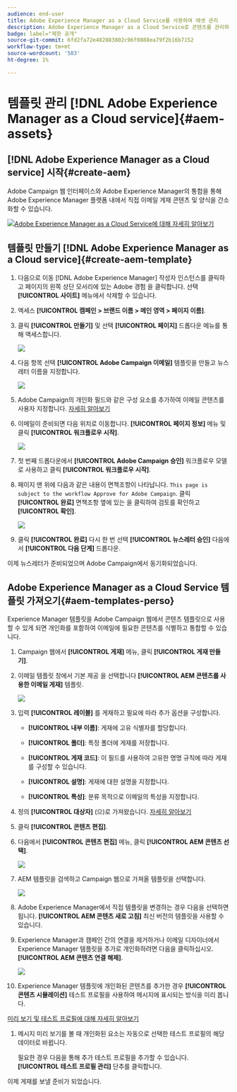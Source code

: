 ```yaml
---
audience: end-user
title: Adobe Experience Manager as a Cloud Service를 사용하여 에셋 관리
description: Adobe Experience Manager as a Cloud Service로 콘텐츠를 관리하는 방법 알아보기
badge: label="제한 공개"
source-git-commit: 6fd2fa72e482883802c96f0888ea79f2b16b7152
workflow-type: tm+mt
source-wordcount: '503'
ht-degree: 1%

---
```


# 템플릿 관리 [!DNL Adobe Experience Manager as a Cloud service]{#aem-assets}

## [!DNL Adobe Experience Manager as a Cloud service] 시작{#create-aem}

Adobe Campaign 웹 인터페이스와 Adobe Experience Manager의 통합을 통해 Adobe Experience Manager 플랫폼 내에서 직접 이메일 게재 콘텐츠 및 양식을 간소화할 수 있습니다.

![](assets/do-not-localize/book.png)[Adobe Experience Manager as a Cloud Service에 대해 자세히 알아보기](https://experienceleague.adobe.com/docs/experience-manager-cloud-service/content/sites/authoring/getting-started/quick-start.html?lang=en)

## 템플릿 만들기 [!DNL Adobe Experience Manager as a Cloud service]{#create-aem-template}

1. 다음으로 이동 [!DNL Adobe Experience Manager] 작성자 인스턴스를 클릭하고 페이지의 왼쪽 상단 모서리에 있는 Adobe 경험 을 클릭합니다. 선택 **[!UICONTROL 사이트]** 메뉴에서 삭제할 수 있습니다.

1. 액세스 **[!UICONTROL 캠페인 > 브랜드 이름 > 메인 영역 > 페이지 이름]**.

1. 클릭 **[!UICONTROL 만들기]** 및 선택 **[!UICONTROL 페이지]** 드롭다운 메뉴를 통해 액세스합니다.

   ![](assets/aem_1.png)

1. 다음 항목 선택 **[!UICONTROL Adobe Campaign 이메일]** 템플릿을 만들고 뉴스레터 이름을 지정합니다.

   ![](assets/aem_2.png)

1. Adobe Campaign의 개인화 필드와 같은 구성 요소를 추가하여 이메일 콘텐츠를 사용자 지정합니다. [자세히 알아보기](https://experienceleague.adobe.com/docs/experience-manager-65/content/sites/authoring/aem-adobe-campaign/campaign.html?lang=en#editing-email-content)

1. 이메일이 준비되면 다음 위치로 이동합니다. **[!UICONTROL 페이지 정보]** 메뉴 및 클릭 **[!UICONTROL 워크플로우 시작]**.

   ![](assets/aem_3.png)

1. 첫 번째 드롭다운에서 **[!UICONTROL Adobe Campaign 승인]** 워크플로우 모델로 사용하고 클릭 **[!UICONTROL 워크플로우 시작]**.

1. 페이지 맨 위에 다음과 같은 내용이 면책조항이 나타납니다. `This page is subject to the workflow Approve for Adobe Campaign`. 클릭 **[!UICONTROL 완료]** 면책조항 옆에 있는 을 클릭하여 검토를 확인하고 **[!UICONTROL 확인]**.

   ![](assets/aem_4.png)

1. 클릭 **[!UICONTROL 완료]** 다시 한 번 선택 **[!UICONTROL 뉴스레터 승인]** 다음에서 **[!UICONTROL 다음 단계]** 드롭다운.

이제 뉴스레터가 준비되었으며 Adobe Campaign에서 동기화되었습니다.

## Adobe Experience Manager as a Cloud Service 템플릿 가져오기{#aem-templates-perso}

Experience Manager 템플릿을 Adobe Campaign 웹에서 콘텐츠 템플릿으로 사용할 수 있게 되면 개인화를 포함하여 이메일에 필요한 콘텐츠를 식별하고 통합할 수 있습니다.

1. Campaign 웹에서 **[!UICONTROL 게재]** 메뉴, 클릭 **[!UICONTROL 게재 만들기]**.

1. 이메일 템플릿 창에서 기본 제공 을 선택합니다 **[!UICONTROL AEM 콘텐츠를 사용한 이메일 게재]** 템플릿.

   ![](assets/aem_5.png)

1. 입력 **[!UICONTROL 레이블]** 를 게재하고 필요에 따라 추가 옵션을 구성합니다.

   * **[!UICONTROL 내부 이름]**: 게재에 고유 식별자를 할당합니다.

   * **[!UICONTROL 폴더]**: 특정 폴더에 게재를 저장합니다.

   * **[!UICONTROL 게재 코드]**: 이 필드를 사용하여 고유한 명명 규칙에 따라 게재를 구성할 수 있습니다.

   * **[!UICONTROL 설명]**: 게재에 대한 설명을 지정합니다.

   * **[!UICONTROL 특성]**: 분류 목적으로 이메일의 특성을 지정합니다.

1. 정의 **[!UICONTROL 대상자]** (으)로 가져왔습니다. [자세히 알아보기](../email/create-email.md#define-audience)

1. 클릭 **[!UICONTROL 콘텐츠 편집]**.

1. 다음에서 **[!UICONTROL 콘텐츠 편집]** 메뉴, 클릭 **[!UICONTROL AEM 콘텐츠 선택]**.

   ![](assets/aem_6.png)

1. AEM 템플릿을 검색하고 Campaign 웹으로 가져올 템플릿을 선택합니다.

   ![](assets/aem_8.png)

1. Adobe Experience Manager에서 직접 템플릿을 변경하는 경우 다음을 선택하면 됩니다. **[!UICONTROL AEM 콘텐츠 새로 고침]** 최신 버전의 템플릿을 사용할 수 있습니다.

1. Experience Manager과 캠페인 간의 연결을 제거하거나 이메일 디자이너에서 Experience Manager 템플릿을 추가로 개인화하려면 다음을 클릭하십시오. **[!UICONTROL AEM 콘텐츠 연결 해제]**.

   ![](assets/aem_9.png)

1. Experience Manager 템플릿에 개인화된 콘텐츠를 추가한 경우 **[!UICONTROL 콘텐츠 시뮬레이션]** 테스트 프로필을 사용하여 메시지에 표시되는 방식을 미리 봅니다.

[미리 보기 및 테스트 프로필에 대해 자세히 알아보기](../preview-test/preview-content.md)

1. 메시지 미리 보기를 볼 때 개인화된 요소는 자동으로 선택한 테스트 프로필의 해당 데이터로 바뀝니다.

   필요한 경우 다음을 통해 추가 테스트 프로필을 추가할 수 있습니다. **[!UICONTROL 테스트 프로필 관리]** 단추를 클릭합니다.

이제 게재를 보낼 준비가 되었습니다.
